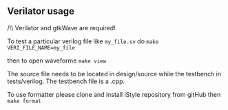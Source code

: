 ## Verilator usage

/!\ Verilator and gtkWave are required!

To test a particular verilog file like `my_file.sv` do 
`make VERI_FILE_NAME=my_file`

then to open waveforme
`make view`

The source file needs to be located in design/source while the testbench in tests/verilog. The testbench file is a .cpp.

To use formatter please clone and install iStyle repository from gitHub then 
`make format`